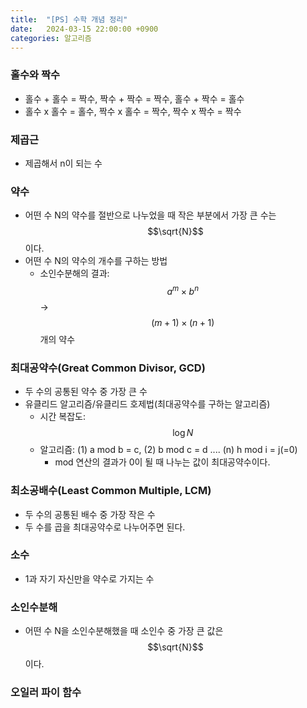 ```yaml
---
title:  "[PS] 수학 개념 정리"
date:   2024-03-15 22:00:00 +0900
categories: 알고리즘
---
```


### 홀수와 짝수
- 홀수 + 홀수 = 짝수, 짝수 + 짝수 = 짝수, 홀수 + 짝수 = 홀수
- 홀수 x 홀수 = 홀수, 짝수 x 홀수 = 짝수, 짝수 x 짝수 = 짝수

### 제곱근
- 제곱해서 n이 되는 수

### 약수
- 어떤 수 N의 약수를 절반으로 나누었을 때 작은 부분에서 가장 큰 수는 $$\sqrt{N}$$이다.
- 어떤 수 N의 약수의 개수를 구하는 방법
  - 소인수분해의 결과: $$a^m \times b^n$$ -> $$ (m + 1) \times (n + 1)$$개의 약수

### 최대공약수(Great Common Divisor, GCD)
- 두 수의 공통된 약수 중 가장 큰 수
- 유클리드 알고리즘/유클리드 호제법(최대공약수를 구하는 알고리즘)
  - 시간 복잡도: $$\log N$$
  - 알고리즘: (1) a mod b = c, (2) b mod c = d .... (n) h mod i = j(=0)
    - mod 연산의 결과가 0이 될 때 나누는 값이 최대공약수이다.

### 최소공배수(Least Common Multiple, LCM)
- 두 수의 공통된 배수 중 가장 작은 수
- 두 수를 곱을 최대공약수로 나누어주면 된다.

### 소수
- 1과 자기 자신만을 약수로 가지는 수


### 소인수분해
- 어떤 수 N을 소인수분해했을 때 소인수 중 가장 큰 값은 $$\sqrt{N}$$ 이다.

### 오일러 파이 함수
